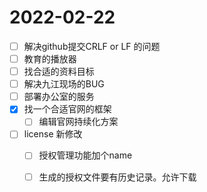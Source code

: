 # 2022-02-22
 - [ ] 解决github提交CRLF or LF 的问题
 - [ ] 教育的播放器
 - [ ] 找合适的资料目标
 - [ ] 解决九江现场的BUG
 - [ ] 部署办公室的服务
 - [x] 找一个合适官网的框架
   - [ ] 编辑官网持续化方案
 - [ ] license 新修改
   - [ ] 授权管理功能加个name
   - [ ] 生成的授权文件要有历史记录。允许下载

